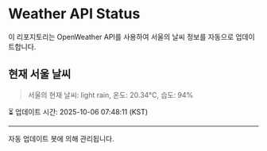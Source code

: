 
# Weather API Status

이 리포지토리는 OpenWeather API를 사용하여 서울의 날씨 정보를 자동으로 업데이트합니다.

## 현재 서울 날씨
> 서울의 현재 날씨: light rain, 온도: 20.34°C, 습도: 94%

⏳ 업데이트 시간: 2025-10-06 07:48:11 (KST)

---
자동 업데이트 봇에 의해 관리됩니다.
